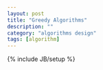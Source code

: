 ```yaml
---
layout: post
title: "Greedy Algorithms"
description: ""
category: "algorithms design"
tags: [algorithm]
---
```

{% include JB/setup %}
